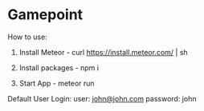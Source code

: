 # Gamepoint

How to use:
1. Install Meteor - curl https://install.meteor.com/ | sh

2. Install packages - npm i

3. Start App - meteor run

Default User Login:
user: john@john.com
password: john
